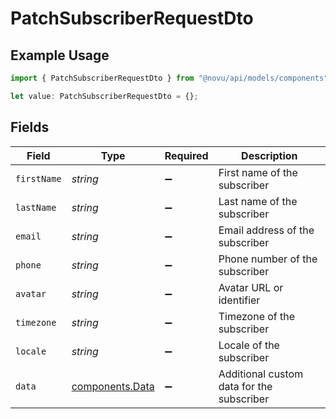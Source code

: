 # PatchSubscriberRequestDto

## Example Usage

```typescript
import { PatchSubscriberRequestDto } from "@novu/api/models/components";

let value: PatchSubscriberRequestDto = {};
```

## Fields

| Field                                              | Type                                               | Required                                           | Description                                        |
| -------------------------------------------------- | -------------------------------------------------- | -------------------------------------------------- | -------------------------------------------------- |
| `firstName`                                        | *string*                                           | :heavy_minus_sign:                                 | First name of the subscriber                       |
| `lastName`                                         | *string*                                           | :heavy_minus_sign:                                 | Last name of the subscriber                        |
| `email`                                            | *string*                                           | :heavy_minus_sign:                                 | Email address of the subscriber                    |
| `phone`                                            | *string*                                           | :heavy_minus_sign:                                 | Phone number of the subscriber                     |
| `avatar`                                           | *string*                                           | :heavy_minus_sign:                                 | Avatar URL or identifier                           |
| `timezone`                                         | *string*                                           | :heavy_minus_sign:                                 | Timezone of the subscriber                         |
| `locale`                                           | *string*                                           | :heavy_minus_sign:                                 | Locale of the subscriber                           |
| `data`                                             | [components.Data](../../models/components/data.md) | :heavy_minus_sign:                                 | Additional custom data for the subscriber          |